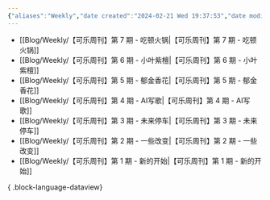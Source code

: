 ```yaml
---
{"aliases":"Weekly","date created":"2024-02-21 Wed 19:37:53","date modified":"2024-04-01 Mon 07:08:23","dg-publish":true,"permalink":"/Guide/Weekly/","dgPassFrontmatter":true,"noteIcon":"1","created":"2024-02-21T19:37:53.375+08:00","updated":"2024-04-01T07:08:25.391+08:00"}
---
```



- [[Blog/Weekly/【可乐周刊】第 7 期 - 吃顿火锅\|【可乐周刊】第 7 期 - 吃顿火锅]]
- [[Blog/Weekly/【可乐周刊】第 6 期 - 小叶紫檀\|【可乐周刊】第 6 期 - 小叶紫檀]]
- [[Blog/Weekly/【可乐周刊】第 5 期 - 郁金香花\|【可乐周刊】第 5 期 - 郁金香花]]
- [[Blog/Weekly/【可乐周刊】第 4 期 - AI写歌\|【可乐周刊】第 4 期 - AI写歌]]
- [[Blog/Weekly/【可乐周刊】第 3 期 - 未来停车\|【可乐周刊】第 3 期 - 未来停车]]
- [[Blog/Weekly/【可乐周刊】第 2 期 - 一些改变\|【可乐周刊】第 2 期 - 一些改变]]
- [[Blog/Weekly/【可乐周刊】第 1 期 - 新的开始\|【可乐周刊】第 1 期 - 新的开始]]

{ .block-language-dataview}
